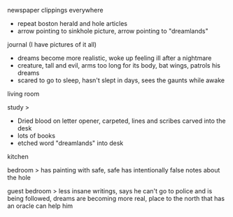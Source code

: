 
newspaper clippings everywhere
- repeat boston herald and hole articles
- arrow pointing to sinkhole picture, arrow pointing to "dreamlands"

journal (I have pictures of it all)
- dreams become more realistic, woke up feeling ill after a nightmare
- creature, tall and evil, arms too long for its body, bat wings, patrols his dreams
- scared to go to sleep, hasn't slept in days, sees the gaunts while awake


living room

study > 
- Dried blood on letter opener, carpeted, lines and scribes carved into the desk
- lots of books
- etched word "dreamlands" into desk


kitchen

bedroom > has painting with safe, safe has intentionally false notes about the hole

guest bedroom > less insane writings, says he can't go to police and is being followed, dreams are becoming more real, place to the north that has an oracle can help him